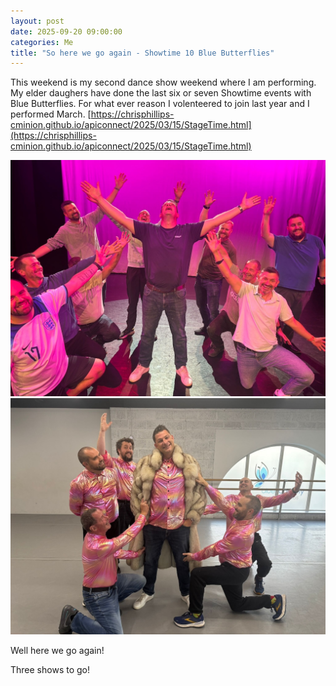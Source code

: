 ```yaml
---
layout: post
date: 2025-09-20 09:00:00
categories: Me
title: "So here we go again - Showtime 10 Blue Butterflies"
---
```


This weekend is my second dance show weekend where I am performing. My elder daughers have done the last six or seven Showtime events with Blue Butterflies.  For what ever reason I volenteered to join last year and I performed March.  [https://chrisphillips-cminion.github.io/apiconnect/2025/03/15/StageTime.html](https://chrisphillips-cminion.github.io/apiconnect/2025/03/15/StageTime.html) 

![BB2 Tech Rehersal](/images/bb-pink.jpeg) ![BB2 image in costumes](/images/bb2-costuome.jpeg)

Well here we go again! 


Three shows to go!

